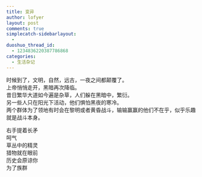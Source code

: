 ```yaml
---
title: 变异
author: lofyer
layout: post
comments: true
simplecatch-sidebarlayout:
  - 
duoshuo_thread_id:
  - 1234836220387786868
categories:
  - 生活杂记
---
```

时候到了，文明，自然，远古，一夜之间都颠覆了。  
上帝悄悄走开，黑暗再次降临。  
昔日繁华大道如今遍是杂草，人们躲在黑暗中，繁衍。  
另一些人只在阳光下活动，他们惧怕黑夜的寒冷。  
两个群体为了领地有时会在黎明或者黄昏战斗，输输赢赢的他们不在乎，似乎乐趣就是战斗本身。

右手提着长矛  
呵气  
草丛中的精灵  
猎物就在眼前  
历史会原谅你  
为了族群